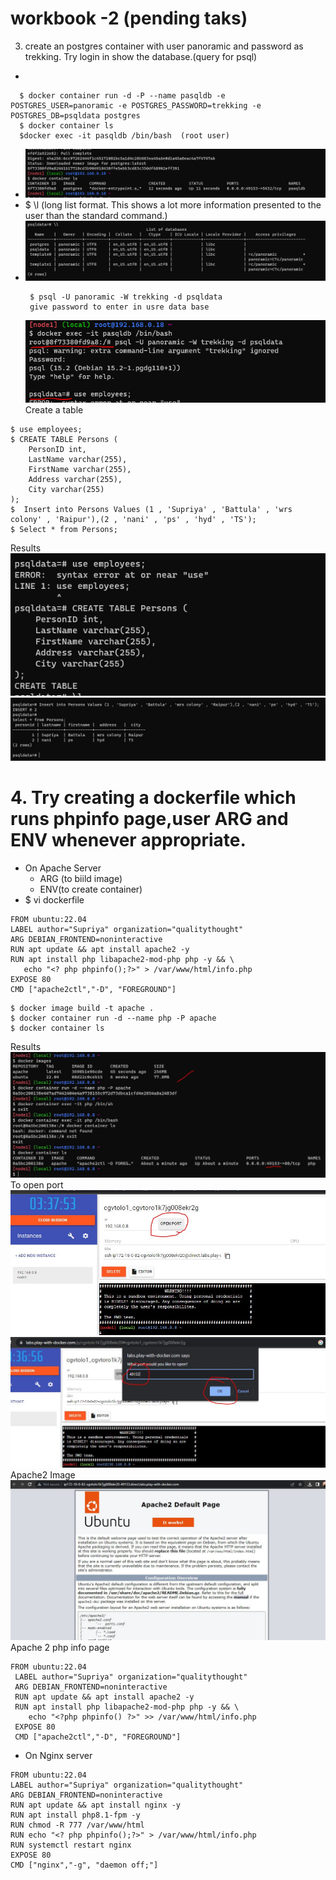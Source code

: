 # workbook -2 (pending taks)
3. create an postgres container with user panoramic and password as trekking. Try login in show the database.(query for psql)
* 
```
  $ docker container run -d -P --name pasqldb -e POSTGRES_USER=panoramic -e POSTGRES_PASSWORD=trekking -e POSTGRES_DB=psqldata postgres
  $ docker container ls
  $docker exec -it pasqldb /bin/bash  (root user)
```
* ![preview](images/dockerimage19.jpg)
* $ \l (long list format. This shows a lot more information presented to the user than the standard command.)
* ![preview](images/dockerimage20.jpg)
  ```
   $ psql -U panoramic -W trekking -d psqldata
   give password to enter in usre data base
   ```
  ![preview](images/dockerimage21.jpg) 
Create a table 
```
$ use employees;
$ CREATE TABLE Persons (
    PersonID int,
    LastName varchar(255),
    FirstName varchar(255),
    Address varchar(255),
    City varchar(255)
);
$  Insert into Persons Values (1 , 'Supriya' , 'Battula' , 'wrs colony' , 'Raipur'),(2 , 'nani' , 'ps' , 'hyd' , 'TS');
$ Select * from Persons;
```
Results
![preview](images/dockerimage22.jpg)
![preview](images/dockerimage23.jpg)
# 4. Try creating a dockerfile which runs phpinfo page,user ARG and ENV whenever appropriate.
* On Apache Server
  * ARG (to biild image)
  * ENV(to create container)
 * $ vi dockerfile
 ```
 FROM ubuntu:22.04
 LABEL author="Supriya" organization="qualitythought"
 ARG DEBIAN_FRONTEND=noninteractive
 RUN apt update && apt install apache2 -y
 RUN apt install php libapache2-mod-php php -y && \
    echo "<? php phpinfo();?>" > /var/www/html/info.php
 EXPOSE 80
 CMD ["apache2ctl","-D", "FOREGROUND"]
 ```
 ```
 $ docker image build -t apache .
 $ docker container run -d --name php -P apache
 $ docker container ls
 ```
 Results
 ![preview](images/dockerimage28.jpg)
 To open port 
 ![preview](images/dockerimage24.jpg)
 ![preview](images/dockerimage25.jpg)
 Apache2 Image
 ![preview](images/dockerimage29.jpg)
Apache 2 php info page
```
FROM ubuntu:22.04
 LABEL author="Supriya" organization="qualitythought"
 ARG DEBIAN_FRONTEND=noninteractive
 RUN apt update && apt install apache2 -y
 RUN apt install php libapache2-mod-php php -y && \
    echo "<?php phpinfo() ?>" >> /var/www/html/info.php
 EXPOSE 80
 CMD ["apache2ctl","-D", "FOREGROUND"]

```


* On Nginx server
 ```
 FROM ubuntu:22.04
 LABEL author="Supriya" organization="qualitythought"
 ARG DEBIAN_FRONTEND=noninteractive
 RUN apt update && apt install nginx -y
 RUN apt install php8.1-fpm -y
 RUN chmod -R 777 /var/www/html
 RUN echo "<? php phpinfo();?>" > /var/www/html/info.php
 RUN systemctl restart nginx
 EXPOSE 80
 CMD ["nginx","-g", "daemon off;"]
 ```
 



